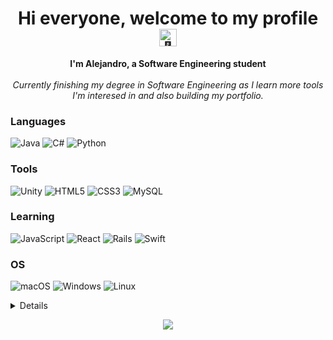 <h1 align="center">Hi everyone, welcome to my profile <img src="https://github.com/wervlad/wervlad/assets/24524555/766d336d-b87d-44ba-807c-c51de2bc6b4d" width="28px" alt="👋"></h1>

<p align="center">
  <b>I'm Alejandro, a Software Engineering student</b><br><br>
    <i>
      Currently finishing my degree in Software Engineering as I learn more tools I'm interesed in and also building my portfolio.
    </i>
</p>

### Languages
![Java](https://img.shields.io/badge/java-%23ED8B00.svg?style=for-the-badge&logo=openjdk&logoColor=white)
![C#](https://img.shields.io/badge/c%23-%23239120.svg?style=for-the-badge&logo=c-sharp&logoColor=white)
![Python](https://img.shields.io/badge/python-3670A0?style=for-the-badge&logo=python&logoColor=ffdd54)

### Tools
![Unity](https://img.shields.io/badge/unity-%23000000.svg?style=for-the-badge&logo=unity&logoColor=white)
![HTML5](https://img.shields.io/badge/html5-%23E34F26.svg?style=for-the-badge&logo=html5&logoColor=white)
![CSS3](https://img.shields.io/badge/css3-%231572B6.svg?style=for-the-badge&logo=css3&logoColor=white)
![MySQL](https://img.shields.io/badge/mysql-%2300f.svg?style=for-the-badge&logo=mysql&logoColor=white)

### Learning
![JavaScript](https://img.shields.io/badge/javascript-%23323330.svg?style=for-the-badge&logo=javascript&logoColor=%23F7DF1E)
![React](https://img.shields.io/badge/react-%2320232a.svg?style=for-the-badge&logo=react&logoColor=%2361DAFB)
![Rails](https://img.shields.io/badge/rails-%23CC0000.svg?style=for-the-badge&logo=ruby-on-rails&logoColor=white)
![Swift](https://img.shields.io/badge/swift-F54A2A?style=for-the-badge&logo=swift&logoColor=white)

### OS
![macOS](https://img.shields.io/badge/mac%20os-000000?style=for-the-badge&logo=macos&logoColor=F0F0F0)
![Windows](https://img.shields.io/badge/Windows-0078D6?style=for-the-badge&logo=windows&logoColor=white)
![Linux](https://img.shields.io/badge/Linux-FCC624?style=for-the-badge&logo=linux&logoColor=black)


<details>
<p align="center">
  <a href="https://github.com/mysthogann">
    <img src="http://github-profile-summary-cards.vercel.app/api/cards/profile-details?username=mysthogann&theme=transparent" />
  </a>
  <a href="https://github.com/mysthogann">
    <img src="https://github-readme-streak-stats.herokuapp.com/?user=mysthogann&hide_border=true&card_width=338&theme=transparent" />
  </a>
  <a href="https://github.com/mysthogann">
    <img src="http://github-profile-summary-cards.vercel.app/api/cards/stats?username=mysthogann&theme=transparent" />
  </a>
  <a href="https://github.com/mysthogann">
    <img src="https://github-readme-stats.vercel.app/api/top-langs/?username=mysthogann&langs_count=10&exclude_repo=&hide=jupyter%20notebook,vim%20script,cmake,makefile,batchfile,emacs%20lisp,css,html&layout=default&card_width=699&hide_border=true&theme=transparent" />
  </a>
</p>
</details>

<p align="center">
  <a href="https://github.com/mysthogann">
    <img src="https://komarev.com/ghpvc/?username=mysthogann&color=blue&style=flat)" />
  </a>
</p>
